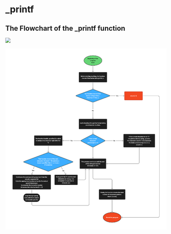 # _printf

## The Flowchart of the _printf function

<img src="/mnt/c/Users/araga/Downloads/Flow_printf.png" width="400"/>

![Flowchart _printf](./Flow_printf.png)